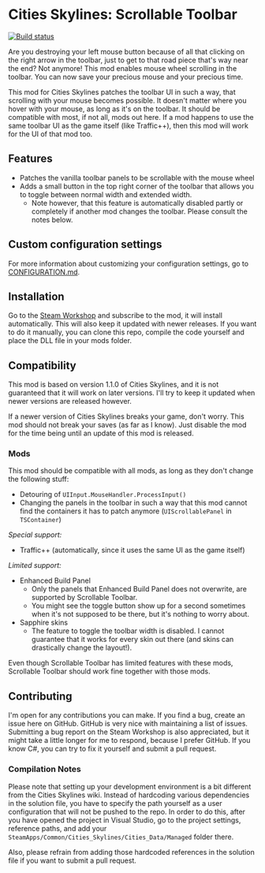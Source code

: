 # Cities Skylines: Scrollable Toolbar
[![Build status](https://ci.appveyor.com/api/projects/status/u7ied8k0aacca1um/branch/master?svg=true)](https://ci.appveyor.com/project/Archomeda/csl-scrollable-toolbar/branch/master)

Are you destroying your left mouse button because of all that clicking on the
right arrow in the toolbar, just to get to that road piece that's way near the
end? Not anymore! This mod enables mouse wheel scrolling in the toolbar. You can
now save your precious mouse and your precious time.

This mod for Cities Skylines patches the toolbar UI in such a way, that
scrolling with your mouse becomes possible. It doesn't matter where you hover
with your mouse, as long as it's on the toolbar. It should be compatible with
most, if not all, mods out here. If a mod happens to use the same toolbar UI as
the game itself (like Traffic++), then this mod will work for the UI of that
mod too.

## Features
- Patches the vanilla toolbar panels to be scrollable with the mouse wheel
- Adds a small button in the top right corner of the toolbar that allows you to
  toggle between normal width and extended width.
  - Note however, that this feature is automatically disabled partly or
    completely if another mod changes the toolbar. Please consult the notes
    below.

## Custom configuration settings
For more information about customizing your configuration settings, go to
[CONFIGURATION.md](CONFIGURATION.md).

## Installation
Go to the
[Steam Workshop](http://steamcommunity.com/sharedfiles/filedetails/?id=451700838)
and subscribe to the mod, it will install automatically. This will also keep it
updated with newer releases. If you want to do it manually, you can clone this
repo, compile the code yourself and place the DLL file in your mods folder.

## Compatibility
This mod is based on version 1.1.0 of Cities Skylines, and it is not guaranteed
that it will work on later versions. I'll try to keep it updated when newer
versions are released however.

If a newer version of Cities Skylines breaks your game, don't worry. This mod
should not break your saves (as far as I know). Just disable the mod for the
time being until an update of this mod is released.

### Mods
This mod should be compatible with all mods, as long as they don't change the
following stuff:
- Detouring of `UIInput.MouseHandler.ProcessInput()`
- Changing the panels in the toolbar in such a way that this mod cannot find
  the containers it has to patch anymore (`UIScrollablePanel` in `TSContainer`)

*Special support:*
- Traffic++ (automatically, since it uses the same UI as the game itself)

*Limited support:*
- Enhanced Build Panel
  - Only the panels that Enhanced Build Panel does not overwrite, are supported
    by Scrollable Toolbar.
  - You might see the toggle button show up for a second sometimes when it's not
    supposed to be there, but it's nothing to worry about.
- Sapphire skins
  - The feature to toggle the toolbar width is disabled. I cannot guarantee that
    it works for every skin out there (and skins can drastically change the
    layout!).

Even though Scrollable Toolbar has limited features with these mods, Scrollable
Toolbar should work fine together with those mods.

## Contributing
I'm open for any contributions you can make. If you find a bug, create an issue
here on GitHub. GitHub is very nice with maintaining a list of issues.
Submitting a bug report on the Steam Workshop is also appreciated, but it might
take a little longer for me to respond, because I prefer GitHub. If you know C#,
you can try to fix it yourself and submit a pull request.

### Compilation Notes
Please note that setting up your development environment is a bit different from
the Cities Skylines wiki. Instead of hardcoding various dependencies in the
solution file, you have to specify the path yourself as a user configuration
that will not be pushed to the repo. In order to do this, after you have opened
the project in Visual Studio, go to the project settings, reference paths, and
add your `SteamApps/Common/Cities_Skylines/Cities_Data/Managed` folder there.

Also, please refrain from adding those hardcoded references in the solution
file if you want to submit a pull request.

